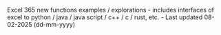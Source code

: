 Excel 365 new functions examples / explorations - includes interfaces of excel to python / java / java script / c++ / c / rust, etc. - Last updated 08-02-2025 (dd-mm-yyyy) 
